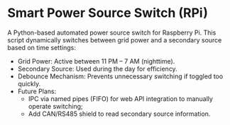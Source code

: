 # Smart Power Source Switch (RPi)
A Python-based automated power source switch for Raspberry Pi. This script dynamically switches between grid power and a secondary source based on time settings:

- Grid Power: Active between 11 PM – 7 AM (nighttime).
- Secondary Source: Used during the day for efficiency.
- Debounce Mechanism: Prevents unnecessary switching if toggled too quickly.
- Future Plans:
  - IPC via named pipes (FIFO) for web API integration to manually operate switching;
  - Add CAN/RS485 shield to read secondary source information.
